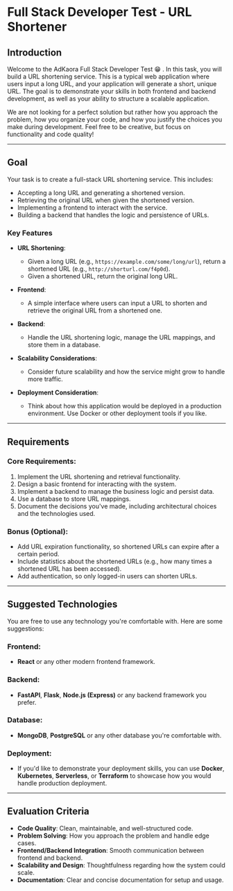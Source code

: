 # Full Stack Developer Test - URL Shortener

## Introduction
Welcome to the AdKaora Full Stack Developer Test 😁 . In this task, you will build a URL shortening service. This is a typical web application where users input a long URL, and your application will generate a short, unique URL. The goal is to demonstrate your skills in both frontend and backend development, as well as your ability to structure a scalable application.

We are not looking for a perfect solution but rather how you approach the problem, how you organize your code, and how you justify the choices you make during development. Feel free to be creative, but focus on functionality and code quality!

---

## Goal
Your task is to create a full-stack URL shortening service. This includes:

- Accepting a long URL and generating a shortened version.
- Retrieving the original URL when given the shortened version.
- Implementing a frontend to interact with the service.
- Building a backend that handles the logic and persistence of URLs.

### Key Features
- **URL Shortening**:
  - Given a long URL (e.g., `https://example.com/some/long/url`), return a shortened URL (e.g., `http://shorturl.com/f4p0d`).
  - Given a shortened URL, return the original long URL.

- **Frontend**:
  - A simple interface where users can input a URL to shorten and retrieve the original URL from a shortened one.

- **Backend**:
  - Handle the URL shortening logic, manage the URL mappings, and store them in a database.

- **Scalability Considerations**:
  - Consider future scalability and how the service might grow to handle more traffic.

- **Deployment Consideration**:
  - Think about how this application would be deployed in a production environment. Use Docker or other deployment tools if you like.

---

## Requirements
### Core Requirements:
1. Implement the URL shortening and retrieval functionality.
2. Design a basic frontend for interacting with the system.
3. Implement a backend to manage the business logic and persist data.
4. Use a database to store URL mappings.
5. Document the decisions you've made, including architectural choices and the technologies used.

### Bonus (Optional):
- Add URL expiration functionality, so shortened URLs can expire after a certain period.
- Include statistics about the shortened URLs (e.g., how many times a shortened URL has been accessed).
- Add authentication, so only logged-in users can shorten URLs.

---

## Suggested Technologies
You are free to use any technology you're comfortable with. Here are some suggestions:

### Frontend:
- **React** or any other modern frontend framework.

### Backend:
- **FastAPI**, **Flask**, **Node.js (Express)** or any backend framework you prefer.

### Database:
- **MongoDB**, **PostgreSQL** or any other database you're comfortable with.

### Deployment:
- If you'd like to demonstrate your deployment skills, you can use **Docker**, **Kubernetes**, **Serverless**, or **Terraform** to showcase how you would handle production deployment.

---

## Evaluation Criteria
- **Code Quality**: Clean, maintainable, and well-structured code.
- **Problem Solving**: How you approach the problem and handle edge cases.
- **Frontend/Backend Integration**: Smooth communication between frontend and backend.
- **Scalability and Design**: Thoughtfulness regarding how the system could scale.
- **Documentation**: Clear and concise documentation for setup and usage.

